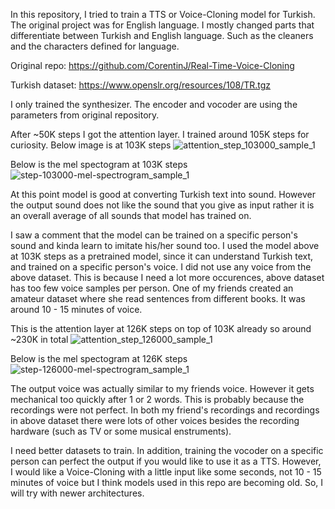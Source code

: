 In this repository, I tried to train a TTS or Voice-Cloning model for Turkish. The original project was for English language.
I mostly changed parts that differentiate between Turkish and English language. Such as the cleaners and the characters defined for language.

Original repo: https://github.com/CorentinJ/Real-Time-Voice-Cloning

Turkish dataset: https://www.openslr.org/resources/108/TR.tgz

I only trained the synthesizer. The encoder and vocoder are using the parameters from original repository.

After ~50K steps I got the attention layer. I trained around 105K steps for curiosity. Below image is at 103K steps
![attention_step_103000_sample_1](https://user-images.githubusercontent.com/47627265/173051017-1a2134ad-ccc5-466e-9852-4d0f05877c4e.png)

Below is the mel spectogram at 103K steps
![step-103000-mel-spectrogram_sample_1](https://user-images.githubusercontent.com/47627265/173051415-c4459088-8997-4ac4-8a04-bcc0f72234b2.png)

At this point model is good at converting Turkish text into sound. However the output sound does not like the sound that you give as input rather it is an overall average of all sounds that model has trained on.

I saw a comment that the model can be trained on a specific person's sound and kinda learn to imitate his/her sound too.
I used the model above at 103K steps as a pretrained model, since it can understand Turkish text, and trained on a specific person's voice.
I did not use any voice from the above dataset. This is because I need a lot more occurences, above dataset has too few voice samples per person. One of my friends created an amateur dataset where she read sentences from different books. It was around 10 - 15 minutes of voice.

This is the attention layer at 126K steps on top of 103K already so around ~230K in total
![attention_step_126000_sample_1](https://user-images.githubusercontent.com/47627265/173053689-5a442efb-532f-45f1-9f86-163791708d4f.png)

Below is the mel spectogram at 126K steps
![step-126000-mel-spectrogram_sample_1](https://user-images.githubusercontent.com/47627265/173053872-a7445c7e-6211-4c44-a0f6-45eb17453bb5.png)

 The output voice was actually similar to my friends voice. However it gets mechanical too quickly after 1 or 2 words.
 This is probably because the recordings were not perfect. In both my friend's recordings and recordings in above dataset there were lots of other voices besides the recording hardware (such as TV or some musical enstruments).
 
 I need better datasets to train. In addition, training the vocoder on a specific person can perfect the output if you would like to use it as a TTS. However, I would like a Voice-Cloning with a little input like some seconds, not 10 - 15 minutes of voice but I think models used in this repo are becoming old. So, I will try with newer architectures.


